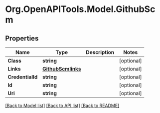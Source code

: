 # Org.OpenAPITools.Model.GithubScm

## Properties

Name | Type | Description | Notes
------------ | ------------- | ------------- | -------------
**Class** | **string** |  | [optional] 
**Links** | [**GithubScmlinks**](GithubScmlinks.md) |  | [optional] 
**CredentialId** | **string** |  | [optional] 
**Id** | **string** |  | [optional] 
**Uri** | **string** |  | [optional] 

[[Back to Model list]](../README.md#documentation-for-models) [[Back to API list]](../README.md#documentation-for-api-endpoints) [[Back to README]](../README.md)

